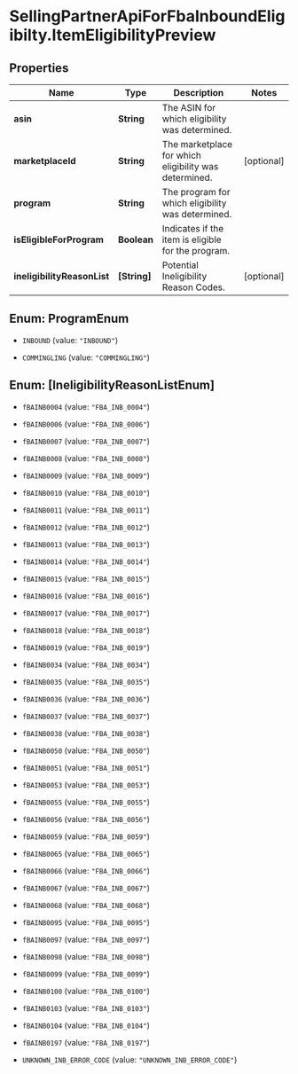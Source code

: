 # SellingPartnerApiForFbaInboundEligibilty.ItemEligibilityPreview

## Properties
Name | Type | Description | Notes
------------ | ------------- | ------------- | -------------
**asin** | **String** | The ASIN for which eligibility was determined. | 
**marketplaceId** | **String** | The marketplace for which eligibility was determined. | [optional] 
**program** | **String** | The program for which eligibility was determined. | 
**isEligibleForProgram** | **Boolean** | Indicates if the item is eligible for the program. | 
**ineligibilityReasonList** | **[String]** | Potential Ineligibility Reason Codes. | [optional] 


<a name="ProgramEnum"></a>
## Enum: ProgramEnum


* `INBOUND` (value: `"INBOUND"`)

* `COMMINGLING` (value: `"COMMINGLING"`)




<a name="[IneligibilityReasonListEnum]"></a>
## Enum: [IneligibilityReasonListEnum]


* `fBAINB0004` (value: `"FBA_INB_0004"`)

* `fBAINB0006` (value: `"FBA_INB_0006"`)

* `fBAINB0007` (value: `"FBA_INB_0007"`)

* `fBAINB0008` (value: `"FBA_INB_0008"`)

* `fBAINB0009` (value: `"FBA_INB_0009"`)

* `fBAINB0010` (value: `"FBA_INB_0010"`)

* `fBAINB0011` (value: `"FBA_INB_0011"`)

* `fBAINB0012` (value: `"FBA_INB_0012"`)

* `fBAINB0013` (value: `"FBA_INB_0013"`)

* `fBAINB0014` (value: `"FBA_INB_0014"`)

* `fBAINB0015` (value: `"FBA_INB_0015"`)

* `fBAINB0016` (value: `"FBA_INB_0016"`)

* `fBAINB0017` (value: `"FBA_INB_0017"`)

* `fBAINB0018` (value: `"FBA_INB_0018"`)

* `fBAINB0019` (value: `"FBA_INB_0019"`)

* `fBAINB0034` (value: `"FBA_INB_0034"`)

* `fBAINB0035` (value: `"FBA_INB_0035"`)

* `fBAINB0036` (value: `"FBA_INB_0036"`)

* `fBAINB0037` (value: `"FBA_INB_0037"`)

* `fBAINB0038` (value: `"FBA_INB_0038"`)

* `fBAINB0050` (value: `"FBA_INB_0050"`)

* `fBAINB0051` (value: `"FBA_INB_0051"`)

* `fBAINB0053` (value: `"FBA_INB_0053"`)

* `fBAINB0055` (value: `"FBA_INB_0055"`)

* `fBAINB0056` (value: `"FBA_INB_0056"`)

* `fBAINB0059` (value: `"FBA_INB_0059"`)

* `fBAINB0065` (value: `"FBA_INB_0065"`)

* `fBAINB0066` (value: `"FBA_INB_0066"`)

* `fBAINB0067` (value: `"FBA_INB_0067"`)

* `fBAINB0068` (value: `"FBA_INB_0068"`)

* `fBAINB0095` (value: `"FBA_INB_0095"`)

* `fBAINB0097` (value: `"FBA_INB_0097"`)

* `fBAINB0098` (value: `"FBA_INB_0098"`)

* `fBAINB0099` (value: `"FBA_INB_0099"`)

* `fBAINB0100` (value: `"FBA_INB_0100"`)

* `fBAINB0103` (value: `"FBA_INB_0103"`)

* `fBAINB0104` (value: `"FBA_INB_0104"`)

* `fBAINB0197` (value: `"FBA_INB_0197"`)

* `UNKNOWN_INB_ERROR_CODE` (value: `"UNKNOWN_INB_ERROR_CODE"`)




